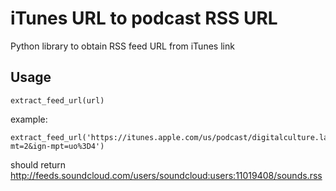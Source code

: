 # iTunes URL to podcast RSS URL
Python library to obtain RSS feed URL from iTunes link


## Usage

    extract_feed_url(url)

example:

    extract_feed_url('https://itunes.apple.com/us/podcast/digitalculture.la/id533614895?mt=2&ign-mpt=uo%3D4')
should return
http://feeds.soundcloud.com/users/soundcloud:users:11019408/sounds.rss
